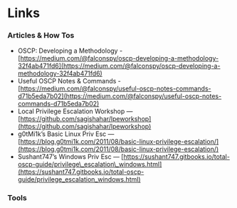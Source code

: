# Links

### Articles & How Tos

* OSCP: Developing a Methodology - [https://medium.com/@falconspy/oscp-developing-a-methodology-32f4ab471fd6](https://medium.com/@falconspy/oscp-developing-a-methodology-32f4ab471fd6)
* Useful OSCP Notes & Commands - [https://medium.com/@falconspy/useful-oscp-notes-commands-d71b5eda7b02](https://medium.com/@falconspy/useful-oscp-notes-commands-d71b5eda7b02)
* Local Privilege Escalation Workshop — [https://github.com/sagishahar/lpeworkshop](https://github.com/sagishahar/lpeworkshop)
* g0tMi1k’s Basic Linux Priv Esc — [https://blog.g0tmi1k.com/2011/08/basic-linux-privilege-escalation/](https://blog.g0tmi1k.com/2011/08/basic-linux-privilege-escalation/)
* Sushant747’s Windows Priv Esc — [https://sushant747.gitbooks.io/total-oscp-guide/privilege\_escalation\_windows.html](https://sushant747.gitbooks.io/total-oscp-guide/privilege_escalation_windows.html)

### Tools



